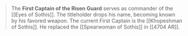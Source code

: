 > The **First Captain of the Risen Guard** serves as commander of the [[Eyes of Sothis]]. The titleholder drops his name, becoming known by his favored weapon. The current First Captain is the [[Khopeshman of Sothis]]. He replaced the [[Spearwoman of Sothis]] in [[4704 AR]].







